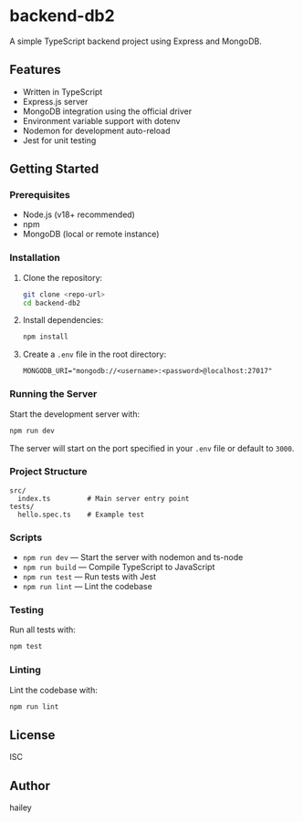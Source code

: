 # backend-db2

A simple TypeScript backend project using Express and MongoDB.

## Features

- Written in TypeScript
- Express.js server
- MongoDB integration using the official driver
- Environment variable support with dotenv
- Nodemon for development auto-reload
- Jest for unit testing

## Getting Started

### Prerequisites

- Node.js (v18+ recommended)
- npm
- MongoDB (local or remote instance)

### Installation

1. Clone the repository:
   ```sh
   git clone <repo-url>
   cd backend-db2
   ```

2. Install dependencies:
   ```sh
   npm install
   ```

3. Create a `.env` file in the root directory:
   ```
   MONGODB_URI="mongodb://<username>:<password>@localhost:27017"
   ```

### Running the Server

Start the development server with:

```sh
npm run dev
```

The server will start on the port specified in your `.env` file or default to `3000`.

### Project Structure

```
src/
  index.ts         # Main server entry point
tests/
  hello.spec.ts    # Example test
```

### Scripts

- `npm run dev` — Start the server with nodemon and ts-node
- `npm run build` — Compile TypeScript to JavaScript
- `npm run test` — Run tests with Jest
- `npm run lint` — Lint the codebase

### Testing

Run all tests with:

```sh
npm test
```

### Linting

Lint the codebase with:

```sh
npm run lint
```

## License

ISC

## Author

hailey

